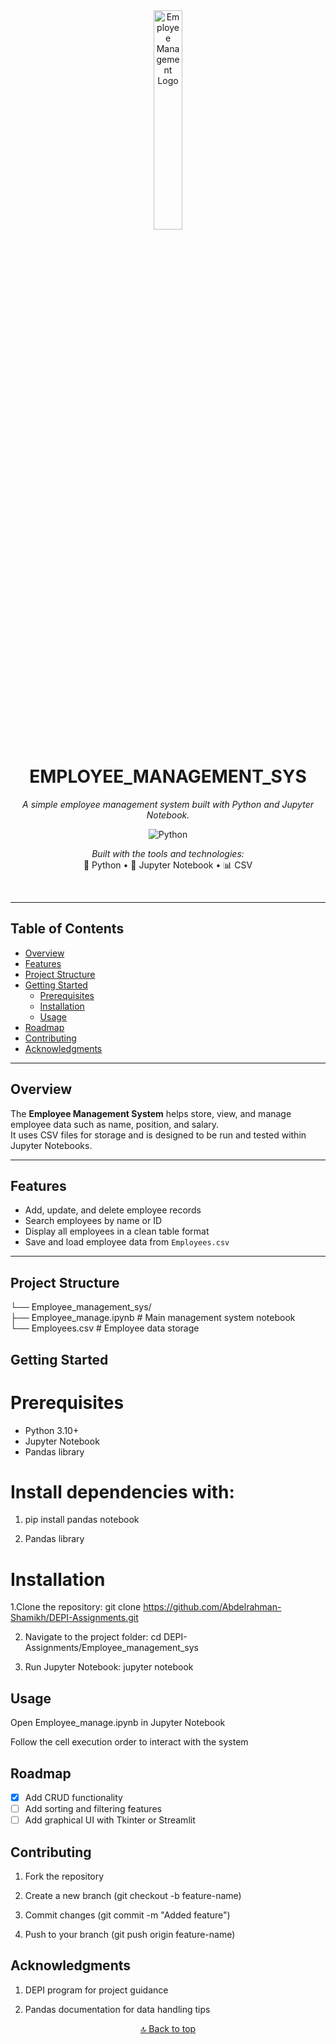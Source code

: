 <div id="top">

<!-- HEADER STYLE: CLASSIC -->
<div align="center">

<img src="https://upload.wikimedia.org/wikipedia/commons/c/c3/Python-logo-notext.svg" width="30%" alt="Employee Management Logo"/>

# EMPLOYEE_MANAGEMENT_SYS

<em>A simple employee management system built with Python and Jupyter Notebook.</em>

<!-- BADGES -->
![Python](https://img.shields.io/badge/Python-3.10-blue.svg)

<em>Built with the tools and technologies:</em>  
🐍 Python • 📓 Jupyter Notebook • 📊 CSV  

</div>
<br>

---

## Table of Contents

- [Overview](#overview)
- [Features](#features)
- [Project Structure](#project-structure)
- [Getting Started](#getting-started)
    - [Prerequisites](#prerequisites)
    - [Installation](#installation)
    - [Usage](#usage)
- [Roadmap](#roadmap)
- [Contributing](#contributing)
- [Acknowledgments](#acknowledgments)

---

## Overview

The **Employee Management System** helps store, view, and manage employee data such as name, position, and salary.  
It uses CSV files for storage and is designed to be run and tested within Jupyter Notebooks.

---

## Features

- Add, update, and delete employee records  
- Search employees by name or ID  
- Display all employees in a clean table format  
- Save and load employee data from `Employees.csv`  

---

## Project Structure

└── Employee_management_sys/ <br>
    ├── Employee_manage.ipynb      # Main management system notebook<br>
    └── Employees.csv              # Employee data storage<br>
    
## Getting Started

# Prerequisites

- Python 3.10+
- Jupyter Notebook
- Pandas library

# Install dependencies with:

1. pip install pandas notebook

2. Pandas library

# Installation

 1.Clone the repository:
git clone https://github.com/Abdelrahman-Shamikh/DEPI-Assignments.git

2. Navigate to the project folder:
cd DEPI-Assignments/Employee_management_sys

3. Run Jupyter Notebook:
jupyter notebook

## Usage
Open Employee_manage.ipynb in Jupyter Notebook

Follow the cell execution order to interact with the system

## Roadmap

- [x] Add CRUD functionality
- [ ] Add sorting and filtering features
- [ ] Add graphical UI with Tkinter or Streamlit

## Contributing
1. Fork the repository

2. Create a new branch (git checkout -b feature-name)

3. Commit changes (git commit -m "Added feature")

4. Push to your branch (git push origin feature-name)

## Acknowledgments
1. DEPI program for project guidance

2. Pandas documentation for data handling tips
<div align="center"> <a href="#top">🔝 Back to top</a> </div>
